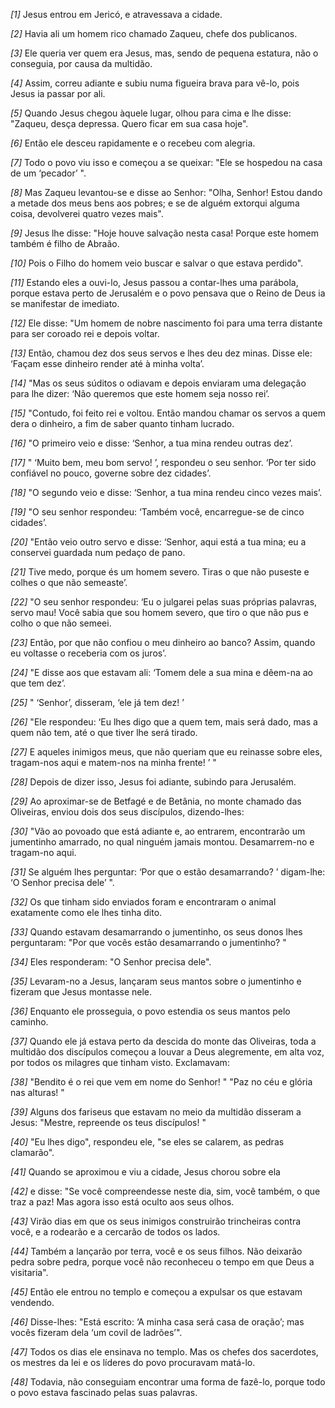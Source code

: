 *[1]* Jesus entrou em Jericó, e atravessava a cidade.

*[2]* Havia ali um homem rico chamado Zaqueu, chefe dos publicanos.

*[3]* Ele queria ver quem era Jesus, mas, sendo de pequena estatura, não o conseguia, por causa da multidão.

*[4]* Assim, correu adiante e subiu numa figueira brava para vê-lo, pois Jesus ia passar por ali.

*[5]* Quando Jesus chegou àquele lugar, olhou para cima e lhe disse: "Zaqueu, desça depressa. Quero ficar em sua casa hoje".

*[6]* Então ele desceu rapidamente e o recebeu com alegria.

*[7]* Todo o povo viu isso e começou a se queixar: "Ele se hospedou na casa de um ‘pecador’ ".

*[8]* Mas Zaqueu levantou-se e disse ao Senhor: "Olha, Senhor! Estou dando a metade dos meus bens aos pobres; e se de alguém extorqui alguma coisa, devolverei quatro vezes mais".

*[9]* Jesus lhe disse: "Hoje houve salvação nesta casa! Porque este homem também é filho de Abraão.

*[10]* Pois o Filho do homem veio buscar e salvar o que estava perdido".

*[11]* Estando eles a ouvi-lo, Jesus passou a contar-lhes uma parábola, porque estava perto de Jerusalém e o povo pensava que o Reino de Deus ia se manifestar de imediato.

*[12]* Ele disse: "Um homem de nobre nascimento foi para uma terra distante para ser coroado rei e depois voltar.

*[13]* Então, chamou dez dos seus servos e lhes deu dez minas. Disse ele: ‘Façam esse dinheiro render até à minha volta’.

*[14]* "Mas os seus súditos o odiavam e depois enviaram uma delegação para lhe dizer: ‘Não queremos que este homem seja nosso rei’.

*[15]* "Contudo, foi feito rei e voltou. Então mandou chamar os servos a quem dera o dinheiro, a fim de saber quanto tinham lucrado.

*[16]* "O primeiro veio e disse: ‘Senhor, a tua mina rendeu outras dez’.

*[17]* " ‘Muito bem, meu bom servo! ’, respondeu o seu senhor. ‘Por ter sido confiável no pouco, governe sobre dez cidades’.

*[18]* "O segundo veio e disse: ‘Senhor, a tua mina rendeu cinco vezes mais’.

*[19]* "O seu senhor respondeu: ‘Também você, encarregue-se de cinco cidades’.

*[20]* "Então veio outro servo e disse: ‘Senhor, aqui está a tua mina; eu a conservei guardada num pedaço de pano.

*[21]* Tive medo, porque és um homem severo. Tiras o que não puseste e colhes o que não semeaste’.

*[22]* "O seu senhor respondeu: ‘Eu o julgarei pelas suas próprias palavras, servo mau! Você sabia que sou homem severo, que tiro o que não pus e colho o que não semeei.

*[23]* Então, por que não confiou o meu dinheiro ao banco? Assim, quando eu voltasse o receberia com os juros’.

*[24]* "E disse aos que estavam ali: ‘Tomem dele a sua mina e dêem-na ao que tem dez’.

*[25]* " ‘Senhor’, disseram, ‘ele já tem dez! ’

*[26]* "Ele respondeu: ‘Eu lhes digo que a quem tem, mais será dado, mas a quem não tem, até o que tiver lhe será tirado.

*[27]* E aqueles inimigos meus, que não queriam que eu reinasse sobre eles, tragam-nos aqui e matem-nos na minha frente! ’ "

*[28]* Depois de dizer isso, Jesus foi adiante, subindo para Jerusalém.

*[29]* Ao aproximar-se de Betfagé e de Betânia, no monte chamado das Oliveiras, enviou dois dos seus discípulos, dizendo-lhes:

*[30]* "Vão ao povoado que está adiante e, ao entrarem, encontrarão um jumentinho amarrado, no qual ninguém jamais montou. Desamarrem-no e tragam-no aqui.

*[31]* Se alguém lhes perguntar: ‘Por que o estão desamarrando? ’ digam-lhe: ‘O Senhor precisa dele’ ".

*[32]* Os que tinham sido enviados foram e encontraram o animal exatamente como ele lhes tinha dito.

*[33]* Quando estavam desamarrando o jumentinho, os seus donos lhes perguntaram: "Por que vocês estão desamarrando o jumentinho? "

*[34]* Eles responderam: "O Senhor precisa dele".

*[35]* Levaram-no a Jesus, lançaram seus mantos sobre o jumentinho e fizeram que Jesus montasse nele.

*[36]* Enquanto ele prosseguia, o povo estendia os seus mantos pelo caminho.

*[37]* Quando ele já estava perto da descida do monte das Oliveiras, toda a multidão dos discípulos começou a louvar a Deus alegremente, em alta voz, por todos os milagres que tinham visto. Exclamavam:

*[38]* "Bendito é o rei que vem em nome do Senhor! " "Paz no céu e glória nas alturas! "

*[39]* Alguns dos fariseus que estavam no meio da multidão disseram a Jesus: "Mestre, repreende os teus discípulos! "

*[40]* "Eu lhes digo", respondeu ele, "se eles se calarem, as pedras clamarão".

*[41]* Quando se aproximou e viu a cidade, Jesus chorou sobre ela

*[42]* e disse: "Se você compreendesse neste dia, sim, você também, o que traz a paz! Mas agora isso está oculto aos seus olhos.

*[43]* Virão dias em que os seus inimigos construirão trincheiras contra você, e a rodearão e a cercarão de todos os lados.

*[44]* Também a lançarão por terra, você e os seus filhos. Não deixarão pedra sobre pedra, porque você não reconheceu o tempo em que Deus a visitaria".

*[45]* Então ele entrou no templo e começou a expulsar os que estavam vendendo.

*[46]* Disse-lhes: "Está escrito: ‘A minha casa será casa de oração’; mas vocês fizeram dela ‘um covil de ladrões’".

*[47]* Todos os dias ele ensinava no templo. Mas os chefes dos sacerdotes, os mestres da lei e os líderes do povo procuravam matá-lo.

*[48]* Todavia, não conseguiam encontrar uma forma de fazê-lo, porque todo o povo estava fascinado pelas suas palavras.

